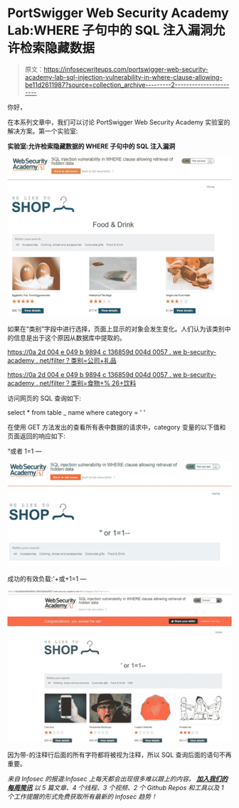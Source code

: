 # PortSwigger Web Security Academy Lab:WHERE 子句中的 SQL 注入漏洞允许检索隐藏数据

> 原文：<https://infosecwriteups.com/portswigger-web-security-academy-lab-sql-injection-vulnerability-in-where-clause-allowing-be11d2611987?source=collection_archive---------2----------------------->

你好，

在本系列文章中，我们可以讨论 PortSwigger Web Security Academy 实验室的解决方案。第一个实验室:

**实验室:允许检索隐藏数据的 WHERE 子句中的 SQL 注入漏洞**

![](img/99654c65526ab04df1bd7c8bb3d419c4.png)

如果在“类别”字段中进行选择，页面上显示的对象会发生变化。人们认为该类别中的信息是出于这个原因从数据库中提取的。

[https://0a 2d 004 e 049 b 9894 c 136859d 004d 0057 . we b-security-academy . net/filter？类别=公司+礼品](https://0a2d004e049b9894c136859d004d0057.web-security-academy.net/filter?category=Corporate+gifts)

[https://0a 2d 004 e 049 b 9894 c 136859d 004d 0057 . we b-security-academy . net/filter？类别=食物+% 26+饮料](https://0a2d004e049b9894c136859d004d0057.web-security-academy.net/filter?category=Food+%26+Drink)

访问网页的 SQL 查询如下:

select * from table _ name where category = ' '

在使用 GET 方法发出的查看所有表中数据的请求中，category 变量的以下值和页面返回的响应如下:

“或者 1=1 —

![](img/a04710fb4b9040df4d0bd25039c3e28d.png)

成功的有效负载:'+或+1=1 —

![](img/2a95030ec83742d4fb54127719807e22.png)

因为带-的注释行后面的所有字符都将被视为注释，所以 SQL 查询后面的语句不再重要。

*来自 Infosec 的报道:Infosec 上每天都会出现很多难以跟上的内容。* [***加入我们的每周简讯***](https://weekly.infosecwriteups.com/) *以 5 篇文章、4 个线程、3 个视频、2 个 Github Repos 和工具以及 1 个工作提醒的形式免费获取所有最新的 Infosec 趋势！*